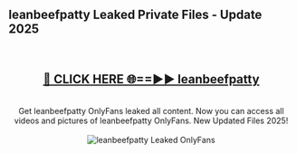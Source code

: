 <h2>leanbeefpatty Leaked Private Files - Update 2025</h2>
<br>
<div align="center">
<h2><a href="https://cliphot.my.id/leanbeefpatty" rel="nofollow">🔴 CLICK HERE 🌐==►► leanbeefpatty</a></h2>
<br>
Get leanbeefpatty OnlyFans leaked all content. Now you can access all videos and pictures of leanbeefpatty OnlyFans. New Updated Files 2025!
<br>
<br>
<a href="https://cliphot.my.id/leanbeefpatty" rel="nofollow" data-target="animated-image.originalLink"><img src="https://i.ibb.co.com/WyWwxjT/player-gif2.gif" alt="leanbeefpatty Leaked OnlyFans" style="max-width: 100%; display: inline-block;" data-target="animated-image.originalImage"></a>
</div>
<br>